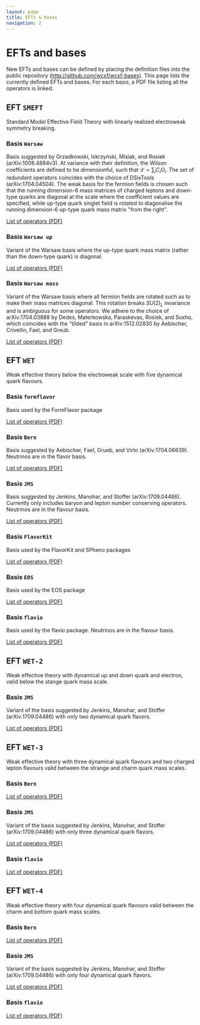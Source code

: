 ```yaml
---
layout: page
title: EFTs & bases
navigation: 2
---
```


# EFTs and bases

New EFTs and bases can be defined by placing the definition files into the public repository (http://github.com/wcxf/wcxf-bases). This page lists the currently defined EFTs and bases. For each basis, a PDF file listing all the operators is linked.
## EFT `SMEFT`

Standard Model Effective Field Theory with linearly realized electroweak symmetry breaking.


### Basis `Warsaw`

Basis suggested by Grzadkowski, Iskrzyński, Misiak, and Rosiek (arXiv:1008.4884v3). At variance with their definition, the Wilson coefficients are defined to be dimensionful, such that $\mathcal L=\sum _i C_i O_i$. The set of redundant operators coincides with the choice of DSixTools (arXiv:1704.04504). The weak basis for the fermion fields is chosen such that the running dimension-6 mass matrices of charged leptons and down-type quarks are diagonal at the scale where the coefficient values are specified, while up-type quark singlet field is rotated to diagonalise the running dimension-6 up-type quark mass matrix "from the right".


[List of operators (PDF)](/assets/pdf/SMEFT.Warsaw.pdf)

### Basis `Warsaw up`

Variant of the Warsaw basis where the up-type quark mass matrix (rather than the down-type quark) is diagonal.


[List of operators (PDF)](/assets/pdf/SMEFT.Warsaw%2520up.pdf)

### Basis `Warsaw mass`

Variant of the Warsaw basis where all fermion fields are rotated such as to make their mass matrices diagonal. This rotation breaks $SU(2)_L$ invariance and is ambiguous for some operators. We adhere to the choice of arXiv:1704.03888 by Dedes, Materkowska, Paraskevas, Rosiek, and Suxho, which coincides with the "tilded" basis in arXiv:1512.02830 by Aebischer, Crivellin, Fael, and Greub.


[List of operators (PDF)](/assets/pdf/SMEFT.Warsaw%2520mass.pdf)

## EFT `WET`

Weak effective theory below the electroweak scale with five dynamical quark flavours.


### Basis `formflavor`

Basis used by the FormFlavor package

[List of operators (PDF)](/assets/pdf/WET.formflavor.pdf)

### Basis `Bern`

Basis suggested by Aebischer, Fael, Grueb, and Virto (arXiv:1704.06639). Neutrinos are in the flavor basis.

[List of operators (PDF)](/assets/pdf/WET.Bern.pdf)

### Basis `JMS`

Basis suggested by Jenkins, Manohar, and Stoffer (arXiv:1709.04486). Currently only includes baryon and lepton number conserving operators. Neutrinos are in the flavour basis.

[List of operators (PDF)](/assets/pdf/WET.JMS.pdf)

### Basis `FlavorKit`

Basis used by the FlavorKit and SPheno packages

[List of operators (PDF)](/assets/pdf/WET.FlavorKit.pdf)

### Basis `EOS`

Basis used by the EOS package

[List of operators (PDF)](/assets/pdf/WET.EOS.pdf)

### Basis `flavio`

Basis used by the flavio package. Neutrinos are in the flavour basis.

[List of operators (PDF)](/assets/pdf/WET.flavio.pdf)

## EFT `WET-2`

Weak effective theory with dynamical up and down quark and electron, valid below the stange quark mass scale.


### Basis `JMS`

Variant of the basis suggested by Jenkins, Manohar, and Stoffer (arXiv:1709.04486) with only two dynamical quark flavors.

[List of operators (PDF)](/assets/pdf/WET-2.JMS.pdf)

## EFT `WET-3`

Weak effective theory with three dynamical quark flavours and two charged lepton flavours valid between the strange and charm quark mass scales.


### Basis `Bern`

[List of operators (PDF)](/assets/pdf/WET-3.Bern.pdf)

### Basis `JMS`

Variant of the basis suggested by Jenkins, Manohar, and Stoffer (arXiv:1709.04486) with only three dynamical quark flavors.

[List of operators (PDF)](/assets/pdf/WET-3.JMS.pdf)

### Basis `flavio`

[List of operators (PDF)](/assets/pdf/WET-3.flavio.pdf)

## EFT `WET-4`

Weak effective theory with four dynamical quark flavours valid between the charm and bottom quark mass scales.


### Basis `Bern`

[List of operators (PDF)](/assets/pdf/WET-4.Bern.pdf)

### Basis `JMS`

Variant of the basis suggested by Jenkins, Manohar, and Stoffer (arXiv:1709.04486) with only four dynamical quark flavors.

[List of operators (PDF)](/assets/pdf/WET-4.JMS.pdf)

### Basis `flavio`

[List of operators (PDF)](/assets/pdf/WET-4.flavio.pdf)

